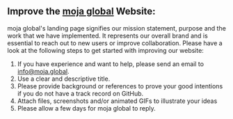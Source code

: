 ## Improve the [moja global](https://moja.global/) Website:

moja global's landing page signifies our mission statement, purpose and the work that we have implemented. It represents our overall brand and is essential to reach out to new users or improve collaboration. Please have a look at the following steps to get started with improving our website:

1.  If you have experience and want to help, please send an email to [info@moja.global](mailto:info@moja.global). 
2.  Use a clear and descriptive title.
3.  Please provide background or references to prove your good intentions if you do not have a track record on GitHub.
4.  Attach files, screenshots and/or animated GIFs to illustrate your ideas
5.  Please allow a few days for moja global to reply.
 
